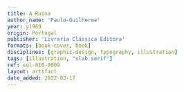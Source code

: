 ```yaml
---
title: A Ruína
author_name: 'Paulo-Guilherme'
year: y1969
origin: Portugal
publisher: 'Livraria Clássica Editora'
formats: [book-cover, book]
disciplines: [graphic-design, typography, illustration]
tags: [illustration, "slab serif"]
ref: sol-010-0009
layout: artifact
date_added: 2022-02-17
---
```

